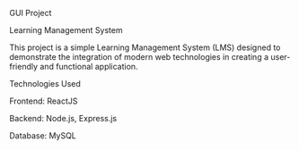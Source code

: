 GUI Project

Learning Management System

This project is a simple Learning Management System (LMS) designed to demonstrate the integration of modern web technologies in creating a user-friendly and functional application.

Technologies Used

Frontend: ReactJS

Backend: Node.js, Express.js

Database: MySQL
